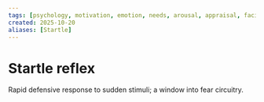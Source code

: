 ```yaml
---
tags: [psychology, motivation, emotion, needs, arousal, appraisal, facial-expression, amygdala]
created: 2025-10-20
aliases: [Startle]
---
```

# Startle reflex

Rapid defensive response to sudden stimuli; a window into fear circuitry.
